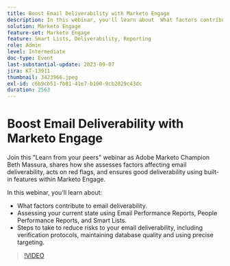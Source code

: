 ```yaml
---
title: Boost Email Deliverability with Marketo Engage
description: In this webinar, you'll learn about  What factors contribute to email deliverability.  Assessing your current state using Email Performance Reports, People Performance Reports, and Smart Lists.  Steps to take to reduce risks to your email deliverability, including verification protocols, maintaining database quality and using precise targeting.
solution: Marketo Engage
feature-set: Marketo Engage
feature: Smart Lists, Deliverability, Reporting
role: Admin
level: Intermediate
doc-type: Event
last-substantial-update: 2023-09-07
jira: KT-13911
thumbnail: 3423966.jpeg
exl-id: c6b9cb51-fb81-41e7-b100-9cb2029c43dc
duration: 2563
---
```

# Boost Email Deliverability with Marketo Engage

Join this "Learn from your peers" webinar as Adobe Marketo Champion Beth Massura, shares how she assesses factors affecting email deliverability, acts on red flags, and ensures good deliverability using built-in features within Marketo Engage.

In this webinar, you'll learn about:

* What factors contribute to email deliverability.
* Assessing your current state using Email Performance Reports, People Performance Reports, and Smart Lists.
* Steps to take to reduce risks to your email deliverability, including verification protocols, maintaining database quality and using precise targeting.

>[!VIDEO](https://video.tv.adobe.com/v/3423966/?learn=on)
